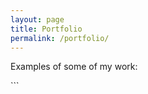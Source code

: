 ```yaml
---
layout: page
title: Portfolio
permalink: /portfolio/
---
```


Examples of some of my work:

<script src="https://ajax.googleapis.com/ajax/libs/jquery/1.11.0/jquery.min.js"></script>
<script src="/js/modernizr.custom.js"></script>
<script src="/js/classie.js"></script>
<link rel="stylesheet" type="text/css" href="/css/elastic_grid.min.css" />
<script type="text/javascript" src="/js/elastic_grid.encode.js"></script>```
    
    
